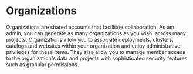 # Organizations

Organizations are shared accounts that facilitate collaboration. As am admin, you can generate as many organizations as you wish.  across many projects. Organizations allow you to associate deployments, clusters, catalogs and websites within your organization and enjoy administrative privileges for these items. They also allow you to manage member access to the organization's data and projects with sophisticated security features such as granular permissions.


